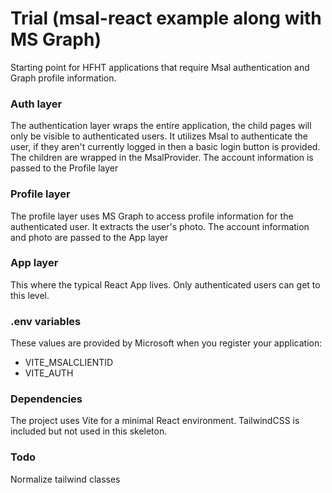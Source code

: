 # Trial (msal-react example along with MS Graph)
Starting point for HFHT applications that require Msal authentication and Graph profile information. 

### Auth layer
The authentication layer wraps the entire application, the child pages will only be visible to authenticated users. It utilizes Msal to authenticate the user, if they
aren't currently logged in then a basic login button is provided. The children are wrapped in the MsalProvider. The account information is passed to the Profile layer

### Profile layer
The profile layer uses MS Graph to access profile information for the authenticated user. It extracts the user's photo. The account information and photo are passed
to the App layer

### App layer
This where the typical React App lives. Only authenticated users can get to this level.

### .env variables
These values are provided by Microsoft when you register your application:
- VITE_MSALCLIENTID 
- VITE_AUTH

### Dependencies
The project uses Vite for a minimal React environment. TailwindCSS is included but not used in this skeleton.

### Todo
Normalize tailwind classes
